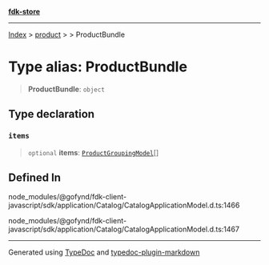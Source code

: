 [**fdk-store**](../../../README.md)
***

[Index](../../../API.md) > [product](../../README.md) > [<internal>](../README.md) > ProductBundle

# Type alias: ProductBundle

> **ProductBundle**: `object`

## Type declaration

### `items`

> `optional` **items**: [`ProductGroupingModel`](type-alias.ProductGroupingModel.md)[]

## Defined In

node\_modules/@gofynd/fdk-client-javascript/sdk/application/Catalog/CatalogApplicationModel.d.ts:1466

node\_modules/@gofynd/fdk-client-javascript/sdk/application/Catalog/CatalogApplicationModel.d.ts:1467

***
Generated using [TypeDoc](https://typedoc.org/) and [typedoc-plugin-markdown](https://www.npmjs.com/package/typedoc-plugin-markdown)

